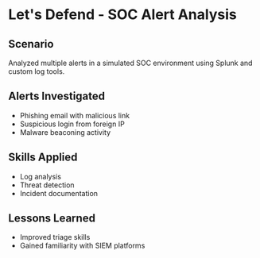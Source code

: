 # Let's Defend - SOC Alert Analysis

## Scenario
Analyzed multiple alerts in a simulated SOC environment using Splunk and custom log tools.

## Alerts Investigated
- Phishing email with malicious link
- Suspicious login from foreign IP
- Malware beaconing activity

## Skills Applied
- Log analysis
- Threat detection
- Incident documentation

## Lessons Learned
- Improved triage skills
- Gained familiarity with SIEM platforms
